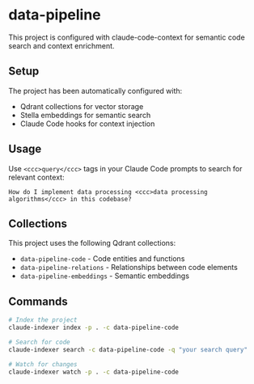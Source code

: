 # data-pipeline

This project is configured with claude-code-context for semantic code search and context enrichment.

## Setup

The project has been automatically configured with:
- Qdrant collections for vector storage
- Stella embeddings for semantic search
- Claude Code hooks for context injection

## Usage

Use `<ccc>query</ccc>` tags in your Claude Code prompts to search for relevant context:

```
How do I implement data processing <ccc>data processing algorithms</ccc> in this codebase?
```

## Collections

This project uses the following Qdrant collections:
- `data-pipeline-code` - Code entities and functions
- `data-pipeline-relations` - Relationships between code elements  
- `data-pipeline-embeddings` - Semantic embeddings

## Commands

```bash
# Index the project
claude-indexer index -p . -c data-pipeline-code

# Search for code
claude-indexer search -c data-pipeline-code -q "your search query"

# Watch for changes
claude-indexer watch -p . -c data-pipeline-code
```
